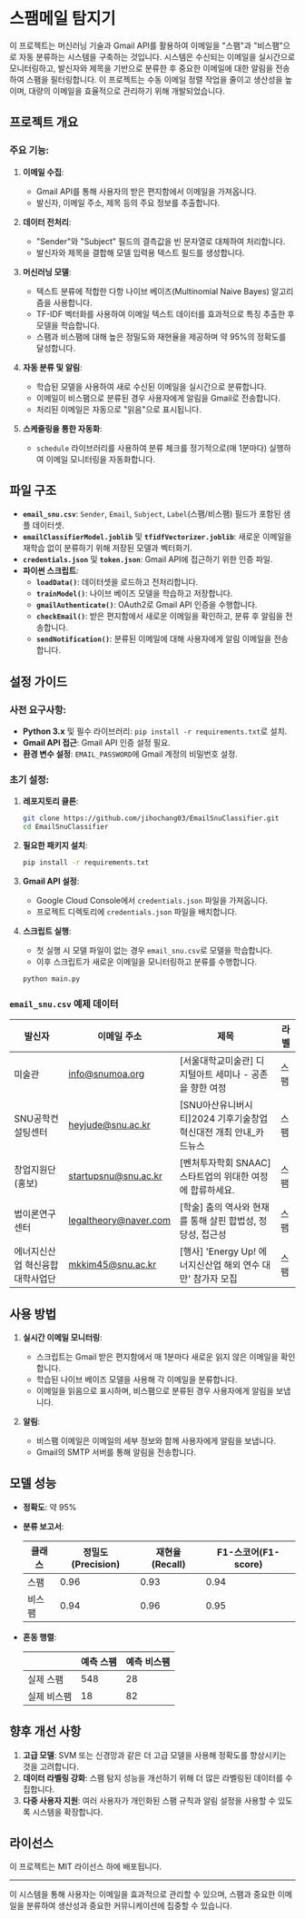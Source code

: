 # 스팸메일 탐지기

이 프로젝트는 머신러닝 기술과 Gmail API를 활용하여 이메일을 "스팸"과 "비스팸"으로 자동 분류하는 시스템을 구축하는 것입니다. 시스템은 수신되는 이메일을 실시간으로 모니터링하고, 발신자와 제목을 기반으로 분류한 후 중요한 이메일에 대한 알림을 전송하여 스팸을 필터링합니다. 이 프로젝트는 수동 이메일 정렬 작업을 줄이고 생산성을 높이며, 대량의 이메일을 효율적으로 관리하기 위해 개발되었습니다.

## 프로젝트 개요

### 주요 기능:
1. **이메일 수집**:
   - Gmail API를 통해 사용자의 받은 편지함에서 이메일을 가져옵니다.
   - 발신자, 이메일 주소, 제목 등의 주요 정보를 추출합니다.

2. **데이터 전처리**:
   - "Sender"와 "Subject" 필드의 결측값을 빈 문자열로 대체하여 처리합니다.
   - 발신자와 제목을 결합해 모델 입력용 텍스트 필드를 생성합니다.

3. **머신러닝 모델**:
   - 텍스트 분류에 적합한 다항 나이브 베이즈(Multinomial Naive Bayes) 알고리즘을 사용합니다.
   - TF-IDF 벡터화를 사용하여 이메일 텍스트 데이터를 효과적으로 특징 추출한 후 모델을 학습합니다.
   - 스팸과 비스팸에 대해 높은 정밀도와 재현율을 제공하며 약 95%의 정확도를 달성합니다.

4. **자동 분류 및 알림**:
   - 학습된 모델을 사용하여 새로 수신된 이메일을 실시간으로 분류합니다.
   - 이메일이 비스팸으로 분류된 경우 사용자에게 알림을 Gmail로 전송합니다.
   - 처리된 이메일은 자동으로 "읽음"으로 표시됩니다.

5. **스케줄링을 통한 자동화**:
   - `schedule` 라이브러리를 사용하여 분류 체크를 정기적으로(매 1분마다) 실행하여 이메일 모니터링을 자동화합니다.

## 파일 구조

- **`email_snu.csv`**: `Sender`, `Email`, `Subject`, `Label`(스팸/비스팸) 필드가 포함된 샘플 데이터셋.
- **`emailClassifierModel.joblib`** 및 **`tfidfVectorizer.joblib`**: 새로운 이메일을 재학습 없이 분류하기 위해 저장된 모델과 벡터화기.
- **`credentials.json`** 및 **`token.json`**: Gmail API에 접근하기 위한 인증 파일.
- **파이썬 스크립트**:
  - **`loadData()`**: 데이터셋을 로드하고 전처리합니다.
  - **`trainModel()`**: 나이브 베이즈 모델을 학습하고 저장합니다.
  - **`gmailAuthenticate()`**: OAuth2로 Gmail API 인증을 수행합니다.
  - **`checkEmail()`**: 받은 편지함에서 새로운 이메일을 확인하고, 분류 후 알림을 전송합니다.
  - **`sendNotification()`**: 분류된 이메일에 대해 사용자에게 알림 이메일을 전송합니다.

## 설정 가이드

### 사전 요구사항:
- **Python 3.x** 및 필수 라이브러리: `pip install -r requirements.txt`로 설치.
- **Gmail API 접근**: Gmail API 인증 설정 필요.
- **환경 변수 설정**: `EMAIL_PASSWORD`에 Gmail 계정의 비밀번호 설정.

### 초기 설정:
1. **레포지토리 클론**:
   ```bash
   git clone https://github.com/jihochang03/EmailSnuClassifier.git
   cd EmailSnuClassifier
   ```

2. **필요한 패키지 설치**:
   ```bash
   pip install -r requirements.txt
   ```

3. **Gmail API 설정**:
   - Google Cloud Console에서 `credentials.json` 파일을 가져옵니다.
   - 프로젝트 디렉토리에 `credentials.json` 파일을 배치합니다.

4. **스크립트 실행**:
   - 첫 실행 시 모델 파일이 없는 경우 `email_snu.csv`로 모델을 학습합니다.
   - 이후 스크립트가 새로운 이메일을 모니터링하고 분류를 수행합니다.

   ```bash
   python main.py
   ```

### `email_snu.csv` 예제 데이터

| 발신자                       | 이메일 주소          | 제목                                                                 | 라벨  |
|-----------------------------|----------------------|----------------------------------------------------------------------|-------|
| 미술관                      | info@snumoa.org      | [서울대학교미술관] 디지털아트 세미나 - 공존을 향한 여정               | 스팸  |
| SNU공학컨설팅센터           | heyjude@snu.ac.kr    | [SNU아산유니버시티]2024 기후기술창업혁신대전 개최 안내_카드뉴스       | 스팸  |
| 창업지원단(홍보)            | startupsnu@snu.ac.kr | [벤처투자학회 SNAAC] 스타트업의 위대한 여정에 합류하세요.           | 스팸  |
| 법이론연구센터              | legaltheory@naver.com| [학술] 춤의 역사와 현재를 통해 살핀 합법성, 정당성, 접근성          | 스팸  |
| 에너지신산업 혁신융합대학사업단 | mkkim45@snu.ac.kr    | [행사] 'Energy Up! 에너지신산업 해외 연수 대만' 참가자 모집         | 스팸  |

## 사용 방법

1. **실시간 이메일 모니터링**:
   - 스크립트는 Gmail 받은 편지함에서 매 1분마다 새로운 읽지 않은 이메일을 확인합니다.
   - 학습된 나이브 베이즈 모델을 사용해 각 이메일을 분류합니다.
   - 이메일을 읽음으로 표시하며, 비스팸으로 분류된 경우 사용자에게 알림을 보냅니다.

2. **알림**:
   - 비스팸 이메일은 이메일의 세부 정보와 함께 사용자에게 알림을 보냅니다.
   - Gmail의 SMTP 서버를 통해 알림을 전송합니다.

## 모델 성능

- **정확도**: 약 95%
- **분류 보고서**:

  | 클래스 | 정밀도(Precision) | 재현율(Recall) | F1-스코어(F1-score) |
  |--------|-------------------|----------------|----------------------|
  | 스팸   | 0.96              | 0.93          | 0.94                |
  | 비스팸 | 0.94              | 0.96          | 0.95                |

- **혼동 행렬**:

  |          | 예측 스팸 | 예측 비스팸 |
  |----------|-----------|-------------|
  | 실제 스팸 | 548       | 28          |
  | 실제 비스팸 | 18       | 82          |

## 향후 개선 사항

1. **고급 모델**: SVM 또는 신경망과 같은 더 고급 모델을 사용해 정확도를 향상시키는 것을 고려합니다.
2. **데이터 라벨링 강화**: 스팸 탐지 성능을 개선하기 위해 더 많은 라벨링된 데이터를 수집합니다.
3. **다중 사용자 지원**: 여러 사용자가 개인화된 스팸 규칙과 알림 설정을 사용할 수 있도록 시스템을 확장합니다.

## 라이선스

이 프로젝트는 MIT 라이선스 하에 배포됩니다.

---

이 시스템을 통해 사용자는 이메일을 효과적으로 관리할 수 있으며, 스팸과 중요한 이메일을 분류하여 생산성과 중요한 커뮤니케이션에 집중할 수 있습니다.
